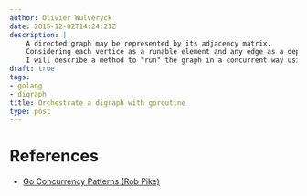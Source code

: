 ```yaml
---
author: Olivier Wulveryck
date: 2015-12-02T14:24:21Z
description: |
    A directed graph may be represented by its adjacency matrix.
    Considering each vertice as a runable element and any edge as a dependency,
    I will describe a method to "run" the graph in a concurrent way using goalang's goroutine
draft: true
tags:
- golang
- digraph
title: Orchestrate a digraph with goroutine
type: post
---
```


# References

* [Go Concurrency Patterns (Rob Pike)](https://talks.golang.org/2012/concurrency.slide)

